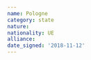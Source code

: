 ```yaml
---
name: Pologne
category: state
nature: 
nationality: UE
alliance: 
date_signed: '2018-11-12'
---
```

    